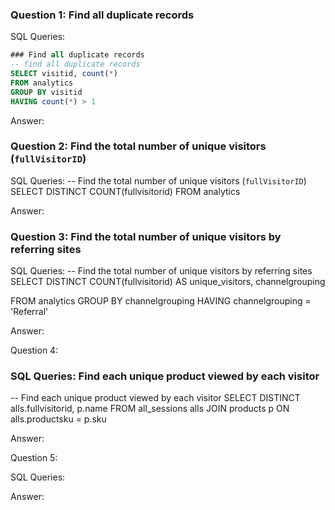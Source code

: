 ### Question 1: Find all duplicate records

SQL Queries:
```SQL
### Find all duplicate records
-- find all duplicate records
SELECT visitid, count(*)
FROM analytics
GROUP BY visitid
HAVING count(*) > 1
```

Answer: 

### Question 2: Find the total number of unique visitors (`fullVisitorID`)

SQL Queries:
-- Find the total number of unique visitors (`fullVisitorID`)
SELECT DISTINCT COUNT(fullvisitorid)
FROM analytics

Answer:

### Question 3: Find the total number of unique visitors by referring sites

SQL Queries:
-- Find the total number of unique visitors by referring sites
SELECT DISTINCT 
	COUNT(fullvisitorid) AS unique_visitors,
	channelgrouping

FROM analytics
GROUP BY channelgrouping
HAVING channelgrouping = 'Referral'

Answer:

Question 4: 

### SQL Queries: Find each unique product viewed by each visitor
-- Find each unique product viewed by each visitor
SELECT DISTINCT 
	alls.fullvisitorid,
	p.name
FROM all_sessions alls
JOIN products p ON alls.productsku = p.sku

Answer:

Question 5: 

SQL Queries:

Answer:
